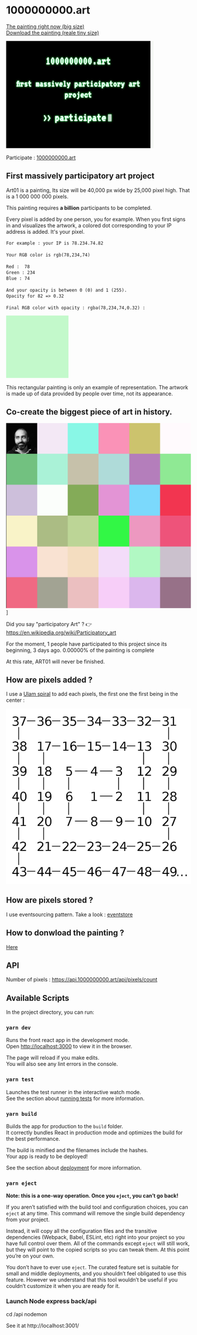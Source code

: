 # 1000000000.art  

[The painting right now (big size)](https://api.1000000000.art)
<br/>[Download the painting (reale tiny size)](https://1000000000.s3.amazonaws.com/Art0x.png) 


![Screen Capture](public/1000000000.art.gif)

Participate : [1000000000.art](https://1000000000.art)

## First massively participatory art project

Art01 is a painting, Its size will be 40,000 px wide by 25,000 pixel high. That is a 1 000 000 000 pixels.

This painting requires **a billion** participants to be completed.

Every pixel is added by one person, you for example. When you first signs in and visualizes the artwork, a colored dot corresponding to your IP address is added. It's your pixel.

```
For example : your IP is 78.234.74.82

Your RGB color is rgb(78,234,74)

Red :  78 
Green : 234
Blue : 74

And your opacity is between 0 (0) and 1 (255).
Opacity for 82 => 0.32

Final RGB color with opacity : rgba(78,234,74,0.32) :

```

![Art01](api/public/images/demo-pix.png)


This rectangular painting is only an example of representation. The artwork is made up of data provided by people over time, not its appearance.

## Co-create the biggest piece of art in history.


![Screen Capture](public/Capture2.png)]


Did you say "participatory Art" ? 👉 https://en.wikipedia.org/wiki/Participatory_art


For the moment, 1 people have participated to this project since its beginning, 3 days ago. 0.00000% of the painting is complete

At this rate, ART01 will never be finished.



## How are pixels added ?

I use a [Ulam spiral](https://en.wikipedia.org/wiki/Ulam_spiral)  to add each pixels, the first one the first being in the center :

![Ulam spiral](public/800px-Ulam_spiral_howto_all_numbers.svg.png)

## How are pixels stored ?

I use eventsourcing pattern. Take a look : [eventstore](https://eventstore.js.org/)  

## How to donwload the painting ?

[Here](https://art01-images.s3.eu-west-3.amazonaws.com/Art0x.png)  

## API

Number of pixels : https://api.1000000000.art/api/pixels/count



## Available Scripts

In the project directory, you can run:

### `yarn dev`

Runs the front react app in the development mode.<br />
Open [http://localhost:3000](http://localhost:3000) to view it in the browser.

The page will reload if you make edits.<br />
You will also see any lint errors in the console.

### `yarn test`

Launches the test runner in the interactive watch mode.<br />
See the section about [running tests](https://facebook.github.io/create-react-app/docs/running-tests) for more information.

### `yarn build`

Builds the app for production to the `build` folder.<br />
It correctly bundles React in production mode and optimizes the build for the best performance.

The build is minified and the filenames include the hashes.<br />
Your app is ready to be deployed!

See the section about [deployment](https://facebook.github.io/create-react-app/docs/deployment) for more information.

### `yarn eject`

**Note: this is a one-way operation. Once you `eject`, you can’t go back!**

If you aren’t satisfied with the build tool and configuration choices, you can `eject` at any time. This command will remove the single build dependency from your project.

Instead, it will copy all the configuration files and the transitive dependencies (Webpack, Babel, ESLint, etc) right into your project so you have full control over them. All of the commands except `eject` will still work, but they will point to the copied scripts so you can tweak them. At this point you’re on your own.

You don’t have to ever use `eject`. The curated feature set is suitable for small and middle deployments, and you shouldn’t feel obligated to use this feature. However we understand that this tool wouldn’t be useful if you couldn’t customize it when you are ready for it.

### Launch Node express back/api

cd /api
nodemon

See it at http://localhost:3001/


